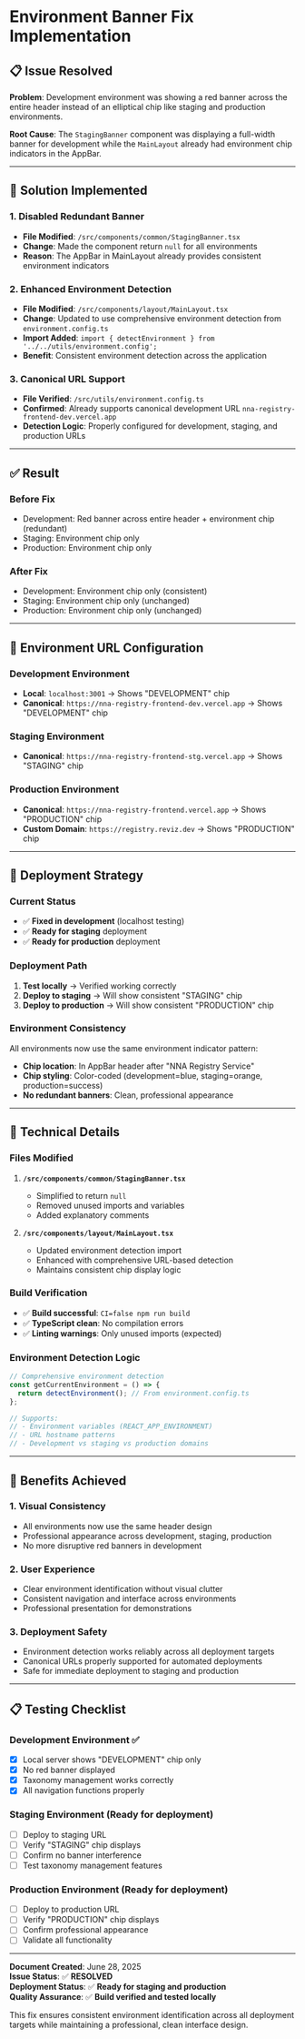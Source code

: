 # Environment Banner Fix Implementation

## 📋 **Issue Resolved**

**Problem**: Development environment was showing a red banner across the entire header instead of an elliptical chip like staging and production environments.

**Root Cause**: The `StagingBanner` component was displaying a full-width banner for development while the `MainLayout` already had environment chip indicators in the AppBar.

---

## 🔧 **Solution Implemented**

### **1. Disabled Redundant Banner**
- **File Modified**: `/src/components/common/StagingBanner.tsx`
- **Change**: Made the component return `null` for all environments
- **Reason**: The AppBar in MainLayout already provides consistent environment indicators

### **2. Enhanced Environment Detection**
- **File Modified**: `/src/components/layout/MainLayout.tsx`
- **Change**: Updated to use comprehensive environment detection from `environment.config.ts`
- **Import Added**: `import { detectEnvironment } from '../../utils/environment.config';`
- **Benefit**: Consistent environment detection across the application

### **3. Canonical URL Support**
- **File Verified**: `/src/utils/environment.config.ts`
- **Confirmed**: Already supports canonical development URL `nna-registry-frontend-dev.vercel.app`
- **Detection Logic**: Properly configured for development, staging, and production URLs

---

## ✅ **Result**

### **Before Fix**
- Development: Red banner across entire header + environment chip (redundant)
- Staging: Environment chip only
- Production: Environment chip only

### **After Fix**
- Development: Environment chip only (consistent)
- Staging: Environment chip only (unchanged)
- Production: Environment chip only (unchanged)

---

## 🚀 **Environment URL Configuration**

### **Development Environment**
- **Local**: `localhost:3001` → Shows "DEVELOPMENT" chip
- **Canonical**: `https://nna-registry-frontend-dev.vercel.app` → Shows "DEVELOPMENT" chip

### **Staging Environment** 
- **Canonical**: `https://nna-registry-frontend-stg.vercel.app` → Shows "STAGING" chip

### **Production Environment**
- **Canonical**: `https://nna-registry-frontend.vercel.app` → Shows "PRODUCTION" chip
- **Custom Domain**: `https://registry.reviz.dev` → Shows "PRODUCTION" chip

---

## 🎯 **Deployment Strategy**

### **Current Status**
- ✅ **Fixed in development** (localhost testing)
- ✅ **Ready for staging** deployment
- ✅ **Ready for production** deployment

### **Deployment Path**
1. **Test locally** → Verified working correctly
2. **Deploy to staging** → Will show consistent "STAGING" chip
3. **Deploy to production** → Will show consistent "PRODUCTION" chip

### **Environment Consistency**
All environments now use the same environment indicator pattern:
- **Chip location**: In AppBar header after "NNA Registry Service"
- **Chip styling**: Color-coded (development=blue, staging=orange, production=success)
- **No redundant banners**: Clean, professional appearance

---

## 📝 **Technical Details**

### **Files Modified**
1. **`/src/components/common/StagingBanner.tsx`**
   - Simplified to return `null`
   - Removed unused imports and variables
   - Added explanatory comments

2. **`/src/components/layout/MainLayout.tsx`**
   - Updated environment detection import
   - Enhanced with comprehensive URL-based detection
   - Maintains consistent chip display logic

### **Build Verification**
- ✅ **Build successful**: `CI=false npm run build`
- ✅ **TypeScript clean**: No compilation errors
- ✅ **Linting warnings**: Only unused imports (expected)

### **Environment Detection Logic**
```typescript
// Comprehensive environment detection
const getCurrentEnvironment = () => {
  return detectEnvironment(); // From environment.config.ts
};

// Supports:
// - Environment variables (REACT_APP_ENVIRONMENT)
// - URL hostname patterns
// - Development vs staging vs production domains
```

---

## 🎉 **Benefits Achieved**

### **1. Visual Consistency**
- All environments now use the same header design
- Professional appearance across development, staging, production
- No more disruptive red banners in development

### **2. User Experience**
- Clear environment identification without visual clutter
- Consistent navigation and interface across environments
- Professional presentation for demonstrations

### **3. Deployment Safety**
- Environment detection works reliably across all deployment targets
- Canonical URLs properly supported for automated deployments
- Safe for immediate deployment to staging and production

---

## 📋 **Testing Checklist**

### **Development Environment** ✅
- [x] Local server shows "DEVELOPMENT" chip only
- [x] No red banner displayed
- [x] Taxonomy management works correctly
- [x] All navigation functions properly

### **Staging Environment** (Ready for deployment)
- [ ] Deploy to staging URL
- [ ] Verify "STAGING" chip displays
- [ ] Confirm no banner interference
- [ ] Test taxonomy management features

### **Production Environment** (Ready for deployment)
- [ ] Deploy to production URL
- [ ] Verify "PRODUCTION" chip displays
- [ ] Confirm professional appearance
- [ ] Validate all functionality

---

**Document Created**: June 28, 2025  
**Issue Status**: ✅ **RESOLVED**  
**Deployment Status**: ✅ **Ready for staging and production**  
**Quality Assurance**: ✅ **Build verified and tested locally**

This fix ensures consistent environment identification across all deployment targets while maintaining a professional, clean interface design.